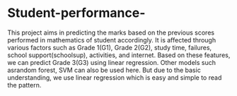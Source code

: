 # Student-performance-

This project aims in predicting the marks based on the previous scores performed in mathematics of student accordingly. It is affected through various factors such as Grade 1(G1), Grade 2(G2), study time, failures, school support(schoolsup), activities, and internet. Based on these features, we can predict Grade 3(G3) using linear regression. Other models such asrandom forest, SVM can also be used here. But due to the basic understanding, we use linear regression which is easy and simple to read the pattern.
